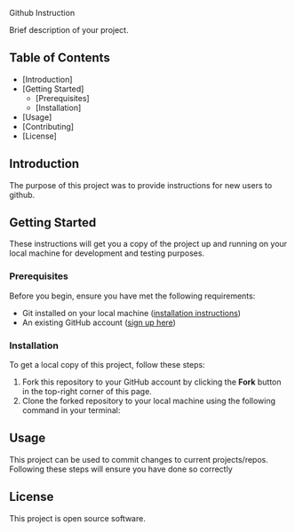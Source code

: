 Github Instruction

Brief description of your project.

## Table of Contents

- [Introduction]
- [Getting Started]
  - [Prerequisites]
  - [Installation]
- [Usage]
- [Contributing]
- [License]

## Introduction

The purpose of this project was to provide instructions for new users to github.

## Getting Started

These instructions will get you a copy of the project up and running on your local machine for development and testing purposes.

### Prerequisites

Before you begin, ensure you have met the following requirements:

- Git installed on your local machine ([installation instructions](https://git-scm.com/book/en/v2/Getting-Started-Installing-Git))
- An existing GitHub account ([sign up here](https://github.com/join))

### Installation

To get a local copy of this project, follow these steps:

1. Fork this repository to your GitHub account by clicking the **Fork** button in the top-right corner of this page.
2. Clone the forked repository to your local machine using the following command in your terminal:

## Usage

This project can be used to commit changes to current projects/repos.  Following these steps will ensure you have done so correctly

## License

This project is open source software.
